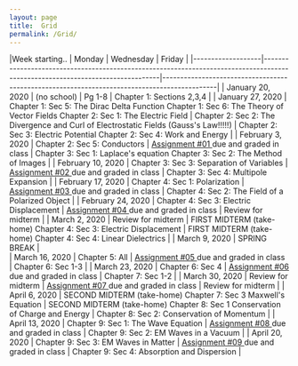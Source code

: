 ```yaml
---
layout: page
title:  Grid
permalink: /Grid/
---
```


|Week starting..   | Monday            | Wednesday                                                                                                                     | Friday                                                                                      |
|-------------------|-------------------------------------------------------------------------------------------------------------------------------|---------------------------------------------------------------------------------------------|
| January 20, 2020  | \(no school\)                                                                                                                 | Pg 1\-8                                                                                     | Chapter 1: Sections 2,3,4                                                              |
| January 27, 2020  | Chapter 1: Sec 5: The Dirac Delta Function Chapter 1: Sec 6: The Theory of Vector Fields Chapter 2: Sec 1: The Electric Field | Chapter 2: Sec 2: The Divergence and Curl of Electrostatic Fields \(Gauss's Law\!\!\!\!\!\) | Chapter 2: Sec 3: Electric Potential Chapter 2: Sec 4: Work and Energy      |
| February 3, 2020  | Chapter 2: Sec 5: Conductors                                                                                                  | <a href='/assignments/A1.pdf' >Assignment \#01 </a> due and graded in class                                                     | Chapter 3: Sec 1: Laplace's equation Chapter 3: Sec 2: The Method of Images |
| February 10, 2020 | Chapter 3: Sec 3: Separation of Variables                                                                                     | <a href='/assignments/A2.pdf' >Assignment \#02 </a> due and graded in class                                                     | Chapter 3: Sec 4: Multipole Expansion                                       |
| February 17, 2020 | Chapter 4: Sec 1: Polarization                                                                                                | <a href='/assignments/A3.pdf' >Assignment \#03 </a>  due and graded in class                                                     | Chapter 4: Sec 2: The Field of a Polarized Object                           |
| February 24, 2020 | Chapter 4: Sec 3: Electric Displacement                                                                                       | <a href='/assignments/A4.pdf' >Assignment \#04 </a>  due and graded in class                                                     | Review for midterm                                                          |
| March 2, 2020     | Review for midterm                                                                                                            | FIRST MIDTERM \(take\-home\)  Chapter 4: Sec 3: Electric Displacement                       | FIRST MIDTERM \(take\-home\)  Chapter 4: Sec 4: Linear Dielectrics          |
| March 9, 2020     | SPRING BREAK  |   
| March 16, 2020    | Chapter 5: All                                                                                                                | <a href='/assignments/A5.pdf' >Assignment \#05 </a>  due and graded in class                                                     | Chapter 6: Sec 1\-3                                                         |
| March 23, 2020    | Chapter 6: Sec 4                                                                                                              | <a href='/assignments/A6.pdf' >Assignment \#06 </a>  due and graded in class                                                     | Chapter 7: Sec 1\-2                                                         |
| March 30, 2020    | Review for midterm                                                                                                            | <a href='/assignments/A7.pdf' >Assignment \#07 </a>  due and graded in class                                                     | Review for midterm                                                          |
| April 6, 2020     | SECOND MIDTERM \(take\-home\) Chapter 7: Sec 3 Maxwell's Equation                                                             | SECOND MIDTERM \(take\-home\) Chapter 8: Sec 1 Conservation of Charge and Energy            | Chapter 8: Sec 2: Conservation of Momentum                                  |
| April 13, 2020    | Chapter 9: Sec 1: The Wave Equation                                                                                           | <a href='/assignments/A8.pdf' >Assignment \#08 </a>  due and graded in class                                                     | Chapter 9: Sec 2: EM Waves in a Vacuum                                      |
| April 20, 2020    | Chapter 9: Sec 3: EM Waves in Matter                                                                                          | <a href='/assignments/A9.pdf' >Assignment \#09 </a>  due and graded in class                                                     | Chapter 9: Sec 4: Absorption and Dispersion                                 |
